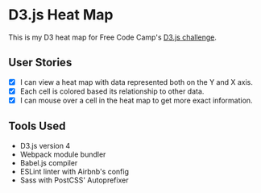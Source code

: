 # D3.js Heat Map

This is my D3 heat map for Free Code Camp's [D3.js challenge](https://www.freecodecamp.com/challenges/visualize-data-with-a-heat-map).

## User Stories

- [x] I can view a heat map with data represented both on the Y and X axis.
- [x] Each cell is colored based its relationship to other data.
- [x] I can mouse over a cell in the heat map to get more exact information.

## Tools Used

- D3.js version 4
- Webpack module bundler
- Babel.js compiler
- ESLint linter with Airbnb's config
- Sass with PostCSS' Autoprefixer
